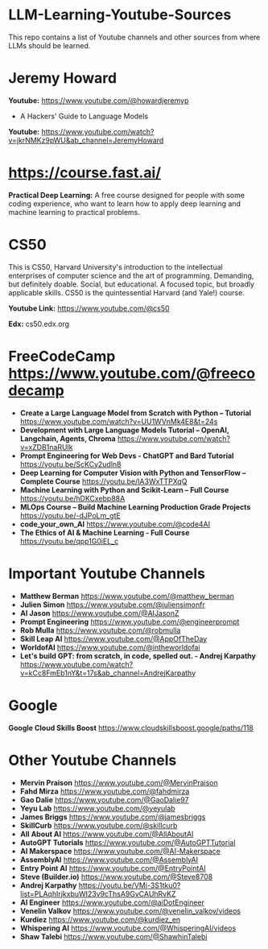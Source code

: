 # LLM-Learning-Youtube-Sources
This repo contains a list of Youtube channels and other sources from where LLMs should be learned.


# Jeremy Howard

**Youtube:** https://www.youtube.com/@howardjeremyp

* A Hackers' Guide to Language Models

**Youtube:** https://www.youtube.com/watch?v=jkrNMKz9pWU&ab_channel=JeremyHoward


# https://course.fast.ai/

**Practical Deep Learning:** A free course designed for people with some coding experience, who want to learn how to apply deep learning and machine learning to practical problems.

# CS50

This is CS50, Harvard University's introduction to the intellectual enterprises of computer science and the art of programming. Demanding, but definitely doable. Social, but educational. A focused topic, but broadly applicable skills. CS50 is the quintessential Harvard (and Yale!) course.

**Youtube Link:** https://www.youtube.com/@cs50

**Edx:** cs50.edx.org


# FreeCodeCamp https://www.youtube.com/@freecodecamp

* **Create a Large Language Model from Scratch with Python – Tutorial** https://www.youtube.com/watch?v=UU1WVnMk4E8&t=24s
* **Development with Large Language Models Tutorial – OpenAI, Langchain, Agents, Chroma** https://www.youtube.com/watch?v=xZDB1naRUlk
* **Prompt Engineering for Web Devs - ChatGPT and Bard Tutorial** https://youtu.be/ScKCy2udln8
* **Deep Learning for Computer Vision with Python and TensorFlow – Complete Course** https://youtu.be/IA3WxTTPXqQ
* **Machine Learning with Python and Scikit-Learn – Full Course** https://youtu.be/hDKCxebp88A
* **MLOps Course – Build Machine Learning Production Grade Projects**  https://youtu.be/-dJPoLm_gtE
* **code_your_own_AI** https://www.youtube.com/@code4AI
* **The Ethics of AI & Machine Learning - Full Course** https://youtu.be/qpp1G0iEL_c




# Important Youtube Channels 

* **Matthew Berman** https://www.youtube.com/@matthew_berman
* **Julien Simon** https://www.youtube.com/@juliensimonfr
* **AI Jason** https://www.youtube.com/@AIJasonZ
* **Prompt Engineering** https://www.youtube.com/@engineerprompt
* **Rob Mulla** https://www.youtube.com/@robmulla
* **Skill Leap AI** https://www.youtube.com/@AppOfTheDay
* **WorldofAI** https://www.youtube.com/@intheworldofai
* **Let's build GPT: from scratch, in code, spelled out. - Andrej Karpathy** https://www.youtube.com/watch?v=kCc8FmEb1nY&t=17s&ab_channel=AndrejKarpathy


# Google

**Google Cloud Skills Boost** https://www.cloudskillsboost.google/paths/118



# Other Youtube Channels

* **Mervin Praison** https://www.youtube.com/@MervinPraison
* **Fahd Mirza** https://www.youtube.com/@fahdmirza
* **Gao Dalie** https://www.youtube.com/@GaoDalie97
* **Yeyu Lab** https://www.youtube.com/@yeyulab
* **James Briggs** https://www.youtube.com/@jamesbriggs
* **SkillCurb** https://www.youtube.com/@skillcurb
* **All About AI** https://www.youtube.com/@AllAboutAI
* **AutoGPT Tutorials** https://www.youtube.com/@AutoGPTTutorial
* **AI Makerspace** https://www.youtube.com/@AI-Makerspace
* **AssemblyAI** https://www.youtube.com/@AssemblyAI
* **Entry Point AI** https://www.youtube.com/@EntryPointAI
* **Steve (Builder.io)** https://www.youtube.com/@Steve8708
* **Andrej Karpathy** https://youtu.be/VMj-3S1tku0?list=PLAqhIrjkxbuWI23v9cThsA9GvCAUhRvKZ
* **AI Engineer** https://www.youtube.com/@aiDotEngineer
* **Venelin Valkov** https://www.youtube.com/@venelin_valkov/videos
* **Kurdiez** https://www.youtube.com/@kurdiez_en
* **Whispering AI** https://www.youtube.com/@WhisperingAI/videos
* **Shaw Talebi** https://www.youtube.com/@ShawhinTalebi

